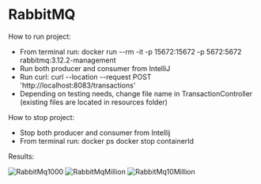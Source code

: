 # RabbitMQ
How to run project:
- From terminal run: docker run --rm -it -p 15672:15672 -p 5672:5672 rabbitmq:3.12.2-management
- Run both producer and consumer from IntelliJ
- Run curl: curl --location --request POST 'http://localhost:8083/transactions'
- Depending on testing needs, change file name in TransactionController (existing files are located in resources folder)
  
How to stop project:
- Stop both producer and consumer from Intellij
- From terminal run:
  docker ps
  docker stop containerId

Results:

![RabbitMq1000](https://github.com/NikolinaTomic/RabbitMQ/assets/44821513/4da5cac5-57f0-47f3-b01d-ded916f640ab)
![RabbitMqMillion](https://github.com/NikolinaTomic/RabbitMQ/assets/44821513/2a4b0e35-51fa-44c6-84a8-709914fdc1ea)
![RabbitMq10Million](https://github.com/NikolinaTomic/RabbitMQ/assets/44821513/489c7407-e431-45d9-90a3-840ca72fdb81)
